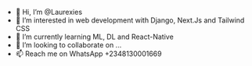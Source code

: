 - 👋 Hi, I’m @Laurexies
- 👀 I’m interested in web development with Django, Next.Js and Tailwind CSS
- 🌱 I’m currently learning ML, DL and React-Native
- 💞️ I’m looking to collaborate on ...
- 📫 Reach me on WhatsApp +2348130001669

<!---
Laurexies/Laurexies is a ✨ special ✨ repository because its `README.md` (this file) appears on your GitHub profile.
You can click the Preview link to take a look at your changes.
--->
